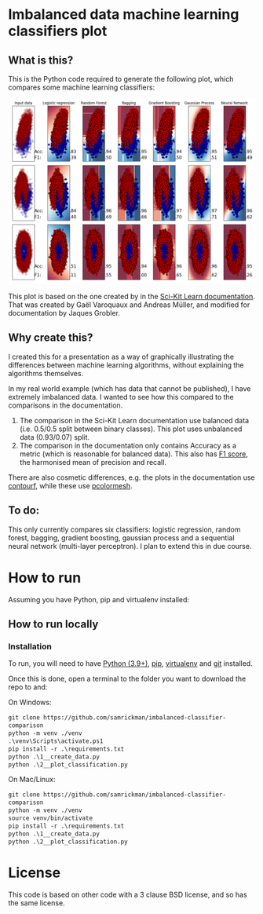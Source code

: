 # Imbalanced data machine learning classifiers plot

## What is this?

This is the Python code required to generate the following plot, which compares some machine learning classifiers:

![](https://raw.githubusercontent.com/samrickman/imbalanced-classifier-comparison/main/plots/algorithms.png)

This plot is based on the one created by in the [Sci-Kit Learn documentation](https://scikit-learn.org/stable/auto_examples/classification/plot_classifier_comparison.html). That was created by Gaël Varoquaux and Andreas Müller, and modified for documentation by Jaques Grobler.

## Why create this?

I created this for a presentation as a way of graphically illustrating the differences between machine learning algorithms, without explaining the algorithms themselves.

In my real world example (which has data that cannot be published), I have extremely imbalanced data. I wanted to see how this compared to the comparisons in the documentation. 

1. The comparison in the Sci-Kit Learn documentation use balanced data (i.e. 0.5/0.5 split between binary classes). This plot uses unbalanced data (0.93/0.07) split.
2. The comparison in the documentation only contains Accuracy as a metric (which is reasonable for balanced data). This also has [F1 score](https://en.wikipedia.org/wiki/F-score), the harmonised mean of precision and recall.

There are also cosmetic differences, e.g. the plots in the documentation use [contourf](https://matplotlib.org/stable/api/_as_gen/matplotlib.pyplot.contourf.html#matplotlib.pyplot.contourf), while these use [pcolormesh](https://matplotlib.org/3.1.1/api/_as_gen/matplotlib.pyplot.pcolormesh.html).

## To do:

This only currently compares six classifiers: logistic regression, random forest, bagging, gradient boosting, gaussian process and a sequential neural network (multi-layer perceptron). I plan to extend this in due course.

# How to run

Assuming you have Python, pip and virtualenv installed:


## How to run locally

### Installation 

To run, you will need to have [Python (3.9+)](https://www.python.org/downloads/), [pip](https://pip.pypa.io/en/stable/installing/), [virtualenv](https://pypi.org/project/virtualenv/) and [git](https://git-scm.com/book/en/v2/Getting-Started-Installing-Git) installed. 

Once this is done, open a terminal to the folder you want to download the repo to and:

On Windows:
```
git clone https://github.com/samrickman/imbalanced-classifier-comparison
python -m venv ./venv
.\venv\Scripts\activate.ps1
pip install -r .\requirements.txt
python .\1__create_data.py 
python .\2__plot_classification.py
```

On Mac/Linux:
```
git clone https://github.com/samrickman/imbalanced-classifier-comparison
python -m venv ./venv
source venv/bin/activate
pip install -r .\requirements.txt
python .\1__create_data.py 
python .\2__plot_classification.py
```

# License

This code is based on other code with a 3 clause BSD license, and so has the same license. 